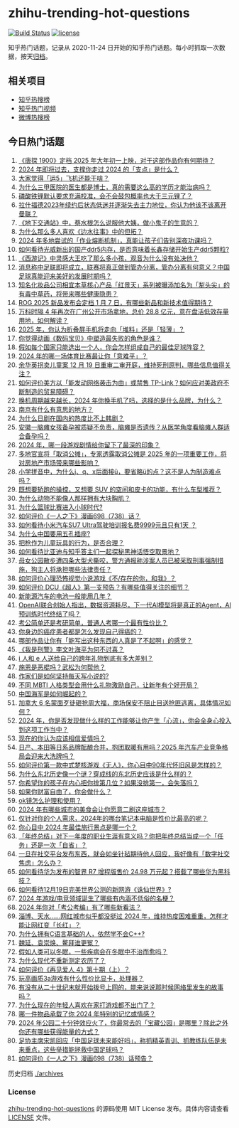 # zhihu-trending-hot-questions

[![Build Status](https://github.com/justjavac/zhihu-trending-hot-questions/workflows/ci/badge.svg?branch=master)](https://github.com/justjavac/zhihu-trending-hot-questions/actions)
[![license](https://img.shields.io/github/license/justjavac/zhihu-trending-hot-questions)](https://github.com/justjavac/zhihu-trending-hot-questions/blob/master/LICENSE)

知乎热门话题，记录从 2020-11-24
日开始的知乎热门话题。每小时抓取一次数据，按天[归档](./archives)。

## 相关项目

- [知乎热搜榜](https://github.com/justjavac/zhihu-trending-top-search)
- [知乎热门视频](https://github.com/justjavac/zhihu-trending-hot-video)
- [微博热搜榜](https://github.com/justjavac/weibo-trending-hot-search)

## 今日热门话题

<!-- BEGIN -->
<!-- 最后更新时间 Fri Dec 20 2024 11:27:40 GMT+0800 (China Standard Time) -->

1. [《唐探 1900》定档 2025 年大年初一上映，对于这部作品你有何期待？](https://www.zhihu.com/question/7302644131)
1. [2024 年即将过去，支撑你走过 2024 的「支点」是什么？](https://www.zhihu.com/question/6740698353)
1. [大家觉得「运5」飞机还能干啥？](https://www.zhihu.com/question/476928882)
1. [为什么三甲医院的医生都是博士，真的需要这么高的学历才能治病吗？](https://www.zhihu.com/question/342453466)
1. [磷酸铁锂默认要求充满校准，会不会鼓包概率也大于三元锂了？](https://www.zhihu.com/question/611215988)
1. [拉什福德2023年续约后状态低迷并逐渐失去主力地位，你认为他该不该离开曼联？](https://www.zhihu.com/question/7280614819)
1. [《地下交通站》中，蔡水根怎么说服他大姨，做小鬼子的生意的？](https://www.zhihu.com/question/421928648)
1. [为什么那么多人喜欢《边水往事》中的但拓？](https://www.zhihu.com/question/5975433775)
1. [2024 年多地尝试的「作业熔断机制」，真能让孩子们告别深夜功课吗？](https://www.zhihu.com/question/7176265730)
1. [如何看待光威新出的国产ddr5内存，是否意味着长鑫存储开始生产ddr5颗粒?](https://www.zhihu.com/question/7072991130)
1. [《西游记》中灵感大王吃了那么多小孩，观音为什么没有处决他？](https://www.zhihu.com/question/561283075)
1. [消息称中足联即将成立，联赛将真正做到管办分离，管办分离有何意义？中国足球真能迎来美好的发展时期吗？](https://www.zhihu.com/question/7301940527)
1. [知名化妆品公司相宜本草核心产品「红景天」系列被曝添加名为「犁头尖」的有毒中草药，将带来哪些健康隐患？](https://www.zhihu.com/question/7277446488)
1. [ROG 2025 新品发布会定档 1 月 7 日，有哪些新品和新技术值得期待？](https://www.zhihu.com/question/7197882750)
1. [万科时隔 4 年再次在广州公开市场拿地，总价 28.8 亿元，意在盘活低效存量用地，如何解读？](https://www.zhihu.com/question/7100183441)
1. [2025 年，你认为折叠屏手机将走向「堆料」还是「轻薄」？](https://www.zhihu.com/question/6777181548)
1. [你觉得动画《数码宝贝》中塑造最失败的角色是谁？](https://www.zhihu.com/question/456499015)
1. [假如每个国家只能选出一个人，你会怎样组成自己的最佳足球阵容？](https://www.zhihu.com/question/7187098649)
1. [2024 年的哪一场体育比赛最让你「意难平」？](https://www.zhihu.com/question/6642024579)
1. [余华英拐卖儿童案 12 月 19 日重审二审开庭，维持死刑原判，哪些信息值得关注？](https://www.zhihu.com/question/6450130197)
1. [如何评价美方以「能发动网络袭击为由」或禁售 TP-Link？如何应对美政府不断制造的贸易障碍？](https://www.zhihu.com/question/7290873287)
1. [换机周期越来越长，2024 年你换手机了吗，选择的是什么品牌，为什么？](https://www.zhihu.com/question/6777188798)
1. [南京有什么有意思的地方？](https://www.zhihu.com/question/26961037)
1. [为什么日剧在国内的热度比不上韩剧？](https://www.zhihu.com/question/376202804)
1. [安徽一脑瘫女孩备孕被质疑不负责，脑瘫是否遗传？从医学角度看脑瘫人群适合备孕吗？](https://www.zhihu.com/question/7257843769)
1. [2024 年，哪一段游戏剧情给你留下了最深的印象？](https://www.zhihu.com/question/7084592687)
1. [多地官宣将「取消公摊」，专家透露取消公摊是 2025 年的一项重要工作，将对房地产市场带来哪些影响？](https://www.zhihu.com/question/7213640300)
1. [小学拼音中，为什么j、q、x后面接ü，要省略ü的点？这不是人为制造难点吗？](https://www.zhihu.com/question/2896122042)
1. [既想要轿跑的操控，又想要 SUV 的空间和皮卡的功能，有什么车型推荐？](https://www.zhihu.com/question/7197745132)
1. [为什么动物不能像人那样拥有大块胸肌？](https://www.zhihu.com/question/4337291629)
1. [为什么篮球比赛进入小球时代?](https://www.zhihu.com/question/603469936)
1. [如何评价《一人之下》漫画698（738）话？](https://www.zhihu.com/question/7320722415)
1. [如何看待小米汽车SU7 Ultra驾驶培训报名费9999元且只有1天 ？](https://www.zhihu.com/question/7033046900)
1. [为什么中国要用五孔插座?](https://www.zhihu.com/question/333776081)
1. [把枪作为儿童玩具的行为，是否合理？](https://www.zhihu.com/question/29234489)
1. [如何看待比亚迪与知乎答主们一起探秘黑神话悟空取景地？](https://www.zhihu.com/question/7264950482)
1. [母女公园散步遭四条大型犬撕咬，警方通报称涉案人员已被采取刑事强制措施，狗主人将承担哪些法律责任？](https://www.zhihu.com/question/7288494303)
1. [如何评价心理恐怖视觉小说游戏《不/存在的你，和我》？](https://www.zhihu.com/question/6774188781)
1. [如何评价 DCU《超人》第一支预告？有哪些值得关注的细节？](https://www.zhihu.com/question/7313327907)
1. [新能源汽车的电池一般能用几年？](https://www.zhihu.com/question/588664152)
1. [OpenAI联合创始人指出，数据资源耗尽，下一代AI模型将是真正的Agent，AI预训练时代终结了吗？](https://www.zhihu.com/question/7083094886)
1. [考公简单还是考研简单，普通人考哪一个最有性价比？](https://www.zhihu.com/question/6605843893)
1. [你身边的癌症患者都是怎么发现自己得癌的？](https://www.zhihu.com/question/506470415)
1. [哪部作品让你有「能写出这种东西的人真是了不起啊」的感觉？](https://www.zhihu.com/question/36930606)
1. [《我是刑警》李文叶海平为何不讨喜？](https://www.zhihu.com/question/7022308372)
1. [i 人和 e 人送给自己的跨年礼物到底有多大差别？](https://www.zhihu.com/question/7260418925)
1. [施恩是恶棍吗？武松为何帮他？](https://www.zhihu.com/question/560884628)
1. [作家们是如何坚持每天写小说的?](https://www.zhihu.com/question/6614873212)
1. [不同 MBTI 人格类型会用什么礼物激励自己，让新年有个好开局？](https://www.zhihu.com/question/7260308685)
1. [中国海军是如何崛起的？](https://www.zhihu.com/question/587355932)
1. [加拿大 6 名蒙面歹徒砸抢周大福，商场保安不阻止目送抢匪逃离，具体情况如何？](https://www.zhihu.com/question/7166660573)
1. [2024 年，你是否发现做什么样的工作能够让你产生「心流」，你会全身心投入到这项工作当中？](https://www.zhihu.com/question/7129999232)
1. [现在的你认为应该相信爱情吗？](https://www.zhihu.com/question/309067899)
1. [日产、本田等日系品牌酝酿合并，抱团取暖有用吗？2025 年汽车产业竞争格局会迎来大洗牌吗？](https://www.zhihu.com/question/7194651842)
1. [如何评价第一款中式梦核游戏《无人》，你心目中90年代怀旧风是怎样的？](https://www.zhihu.com/question/4634887290)
1. [为什么东北历史像一个谜？穿成线的东北历史应该是什么样的？](https://www.zhihu.com/question/23175913)
1. [你希望你的孩子在内心把你排第几位？如果没排第一，会失落吗？](https://www.zhihu.com/question/6819850889)
1. [如果你财富自由了，你会做什么？](https://www.zhihu.com/question/5799950839)
1. [ok镜怎么护理和使用？](https://www.zhihu.com/question/403651519)
1. [2024 年有哪些城市的美食会让你愿意二刷这座城市？](https://www.zhihu.com/question/6752304583)
1. [仅针对你的个人需求，2024年的哪台笔记本电脑是性价比最高的呢？](https://www.zhihu.com/question/6495494900)
1. [你心目中 2024 年最佳旅行景点是哪一个？](https://www.zhihu.com/question/6752006571)
1. [「年终总结」对下一年度的职业生涯有意义吗？你把年终总结当成一个「任务」还是一次「自省」？](https://www.zhihu.com/question/7022591376)
1. [一旦在社交平台发布东西，就会如坐针毡期待他人回应，我好像有「数字社交焦虑」怎么办？](https://www.zhihu.com/question/6683967230)
1. [如何看待华为发布的智界 R7 增程版售价 24.98 万元起？搭载了哪些华为黑科技？](https://www.zhihu.com/question/7273301154)
1. [如何看待12月19日完美世界公测的新网游《诛仙世界》?](https://www.zhihu.com/question/7263103977)
1. [2024 年游戏/电竞领域诞生了哪些有内涵不低俗的名梗？](https://www.zhihu.com/question/7182263990)
1. [2024 年你对「考公考编」有了哪些新看法？](https://www.zhihu.com/question/6760412691)
1. [淄博、天水……网红城市似乎都没挺过 2024 年，维持热度困难重重，怎样才能让网红变「长红」？](https://www.zhihu.com/question/7121006200)
1. [为什么拥有C语言基础的人，依然学不会C++?](https://www.zhihu.com/question/647517330)
1. [魏延、袁崇焕、鳌拜谁更冤？](https://www.zhihu.com/question/414938434)
1. [假如人类可以冬眠，一些疾病会在冬眠中不治而愈吗？](https://www.zhihu.com/question/6010754064)
1. [为什么现代不重新测定农历了？](https://www.zhihu.com/question/644610355)
1. [如何评价《再见爱人 4》第十期（上）？](https://www.zhihu.com/question/7271048903)
1. [玩高画质3a游戏有什么性价比显卡，处理器？](https://www.zhihu.com/question/5792677036)
1. [有没有从二十世纪末就开始拨号上网的，能来说说那时候网络里发生的故事吗？](https://www.zhihu.com/question/586290713)
1. [为什么现在的年轻人喜欢在家打游戏都不出门了？](https://www.zhihu.com/question/7196100619)
1. [哪一件物品承载了你 2024 年特别的记忆或情感？](https://www.zhihu.com/question/6476540805)
1. [2024 年公园二十分钟效应火了，你最常去的「宝藏公园」是哪里？除此之外你还有哪些获得能量的方式？](https://www.zhihu.com/question/6638859294)
1. [足协主席宋凯回应「中国足球未来能好吗」，称抓精英青训、抓教练队伍是未来重点，这些举措能拯救中国足球吗？](https://www.zhihu.com/question/7212705652)
1. [如何评价《一人之下》漫画698（738）话预告？](https://www.zhihu.com/question/7203949552)

<!-- END -->

历史归档 [./archives](./archives)

### License

[zhihu-trending-hot-questions](https://github.com/justjavac/zhihu-trending-hot-questions)
的源码使用 MIT License 发布。具体内容请查看 [LICENSE](./LICENSE) 文件。

